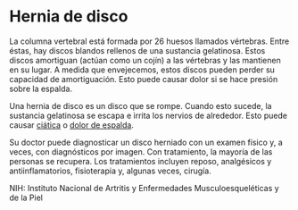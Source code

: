 Hernia de disco
===============


La columna vertebral está formada por 26 huesos llamados vértebras. Entre éstas, hay discos blandos rellenos de una sustancia gelatinosa. Estos discos amortiguan (actúan como un cojín) a las vértebras y las mantienen en su lugar. A medida que envejecemos, estos discos pueden perder su capacidad de amortiguación. Esto puede causar dolor si se hace presión sobre la espalda. 


Una hernia de disco es un disco que se rompe. Cuando esto sucede, la sustancia gelatinosa se escapa e irrita los nervios de alrededor. Esto puede causar [ciática](https://medlineplus.gov/spanish/sciatica.html) o [dolor de espalda](https://medlineplus.gov/spanish/backpain.html). 


Su doctor puede diagnosticar un disco herniado con un examen físico y, a veces, con diagnósticos por imagen. Con tratamiento, la mayoría de las personas se recupera. Los tratamientos incluyen reposo, analgésicos y antiinflamatorios, fisioterapia y, algunas veces, cirugía. 


 NIH: Instituto Nacional de Artritis y Enfermedades Musculoesqueléticas y de la Piel 

